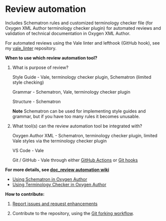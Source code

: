 # Review automation
Includes Schematron rules and customized terminology checker file (for Oxygen XML Author terminology checker plugin) for automated reviews and validation of technical documentation in Oxygen XML Author.

For automated reviews using the Vale linter and lefthook (GitHub hook), see my [vale_linter](https://github.com/hotlanta/vale_linter/wiki) repository.

<b>When to use which review automation tool?</b>
1. What is purpose of review?
   
   Style Guide - Vale, terminology checker plugin, Schematron (limited style checking)
   
   Grammar - Schematron, Vale, terminology checker plugin
   
   Structure - Schematron
   
   **Note** Schematron can be used for implementing style guides and grammar, but if you have too many rules it becomes unusable.

2. What tool(s) can the review automation tool be integrated with?

   Oxygen Author XML - Schematron, terminology checker plugin, limited Vale styles via the terminology checker plugin
   
   VS Code - Vale
   
   Git / GitHub - Vale through either [GitHub Actions](https://github.com/errata-ai/vale-action) or [Git hooks](https://github.hpe.com/eric-szegedi/vale_linter/wiki/Automating-Vale-linter-checks-with-lefthook)

<b>For more details, see [doc_review automation wiki](https://github.com/hotlanta/doc_review_automation/wiki)</b>
  
   * [Using Schematron in Oxygen Author](https://github.com/hotlanta/doc_review_automation/wiki/Using-Schematron-in-Oxygen-XML-Author)
   * [Using Terminology Checker in Oxygen Author](https://github.com/hotlanta/doc_review_automation/wiki/Using-Terminology-Checker-in-Oxygen-XML-Author)

<b>How to contribute:</b>

1. [Report issues and request enhancements](https://github.com/hotlanta/doc_review_automation/issues)

2. Contribute to the repository, using the [Git forking workflow](https://www.atlassian.com/git/tutorials/comparing-workflows/forking-workflow).


